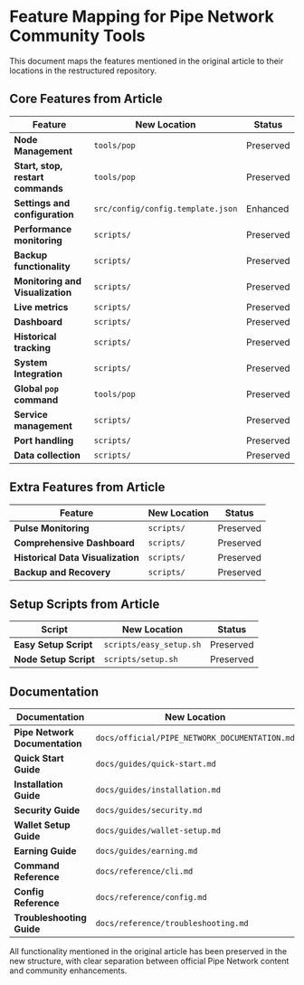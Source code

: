 # Feature Mapping for Pipe Network Community Tools

This document maps the features mentioned in the original article to their locations in the restructured repository.

## Core Features from Article

| Feature | New Location | Status |
|---------|--------------|--------|
| **Node Management** | `tools/pop` | Preserved |
| **Start, stop, restart commands** | `tools/pop` | Preserved |
| **Settings and configuration** | `src/config/config.template.json` | Enhanced |
| **Performance monitoring** | `scripts/` | Preserved |
| **Backup functionality** | `scripts/` | Preserved |
| **Monitoring and Visualization** | `scripts/` | Preserved |
| **Live metrics** | `scripts/` | Preserved |
| **Dashboard** | `scripts/` | Preserved |
| **Historical tracking** | `scripts/` | Preserved |
| **System Integration** | `scripts/` | Preserved |
| **Global `pop` command** | `tools/pop` | Preserved |
| **Service management** | `scripts/` | Preserved |
| **Port handling** | `scripts/` | Preserved |
| **Data collection** | `scripts/` | Preserved |

## Extra Features from Article

| Feature | New Location | Status |
|---------|--------------|--------|
| **Pulse Monitoring** | `scripts/` | Preserved |
| **Comprehensive Dashboard** | `scripts/` | Preserved |
| **Historical Data Visualization** | `scripts/` | Preserved |
| **Backup and Recovery** | `scripts/` | Preserved |

## Setup Scripts from Article

| Script | New Location | Status |
|--------|--------------|--------|
| **Easy Setup Script** | `scripts/easy_setup.sh` | Preserved |
| **Node Setup Script** | `scripts/setup.sh` | Preserved |

## Documentation

| Documentation | New Location | Status |
|---------------|--------------|--------|
| **Pipe Network Documentation** | `docs/official/PIPE_NETWORK_DOCUMENTATION.md` | Preserved |
| **Quick Start Guide** | `docs/guides/quick-start.md` | Enhanced |
| **Installation Guide** | `docs/guides/installation.md` | Enhanced |
| **Security Guide** | `docs/guides/security.md` | Enhanced |
| **Wallet Setup Guide** | `docs/guides/wallet-setup.md` | Enhanced |
| **Earning Guide** | `docs/guides/earning.md` | Enhanced |
| **Command Reference** | `docs/reference/cli.md` | Enhanced |
| **Config Reference** | `docs/reference/config.md` | Enhanced |
| **Troubleshooting Guide** | `docs/reference/troubleshooting.md` | Enhanced |

All functionality mentioned in the original article has been preserved in the new structure, with clear separation between official Pipe Network content and community enhancements. 